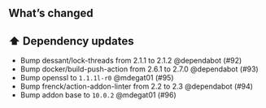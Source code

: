 ## What’s changed
## ⬆️ Dependency updates

- Bump dessant/lock-threads from 2.1.1 to 2.1.2 @dependabot (#92)
- Bump docker/build-push-action from 2.6.1 to 2.7.0 @dependabot (#93)
- Bump openssl to `1.1.1l-r0` @mdegat01 (#95)
- Bump frenck/action-addon-linter from 2.2 to 2.3 @dependabot (#94)
- Bump addon base to `10.0.2` @mdegat01 (#96)
